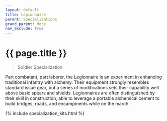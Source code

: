 ```yaml
---
layout: default
title: Legionnaire
parent: Specializations
grand_parent: More
nav_exclude: true
---
```


# {{ page.title }}

> Soldier Specialization

Part combatant, part laborer, the Legionnaire is an experiment in enhancing traditional infantry with alchemy. Their equipment strongly resembles standard issue gear, but a series of modifications sets their capability well above basic spears and shields. Legionnaires are often distinguished by their skill in construction, able to leverage a portable alchemical cement to build bridges, roads, and encampments while on the march.

{% include specialization_kits.html %}